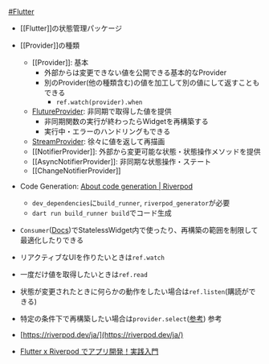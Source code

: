[#Flutter](Flutter.md)
- [[Flutter]]の状態管理パッケージ

- [[Provider]]の種類
	- [[Provider]]: 基本
		- 外部からは変更できない値を公開できる基本的なProvider
		- 別のProvider(他の種類含む)の値を加工して別の値にして返すこともできる
			- `ref.watch(provider).when`
	- [FlutureProvider](https://pub.dev/documentation/riverpod/latest/riverpod/FutureProvider-class.html): 非同期で取得した値を提供
		- 非同期関数の実行が終わったらWidgetを再構築する
		- 実行中・エラーのハンドリングもできる
	- [StreamProvider](https://pub.dev/documentation/riverpod/latest/riverpod/StreamProvider-class.html): 徐々に値を返して再描画
	- [[NotifierProvider]]: 外部から変更可能な状態・状態操作メソッドを提供
	- [[AsyncNotifierProvider]]: 非同期な状態操作・ステート
	- [[ChangeNotifierProvider]]
- Code Generation: [About code generation | Riverpod](https://docs-v2.riverpod.dev/docs/concepts/about_code_generation)
	- `dev_dependencies`に`build_runner`, `riverpod_generator`が必要
	- `dart run build_runner build`でコード生成
- `Consumer`([Docs](https://riverpod.dev/docs/concepts/reading#consumer))でStatelessWidget内で使ったり、再構築の範囲を制限して最適化したりできる
- リアクティブなUIを作りたいときは`ref.watch`
- 一度だけ値を取得したいときは`ref.read`
- 状態が変更されたときに何らかの動作をしたい場合は`ref.listen`(購読ができる)
- 特定の条件下で再構築したい場合は`provider.select`([参考](https://zenn.dev/riscait/books/flutter-riverpod-practical-introduction/viewer/select))
参考
- [https://riverpod.dev/ja/](https://riverpod.dev/ja/)
- [Flutter x Riverpod でアプリ開発！実践入門](https://zenn.dev/riscait/books/flutter-riverpod-practical-introduction)

